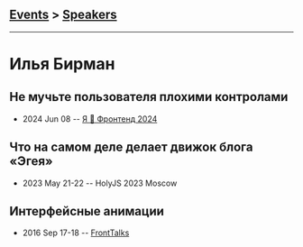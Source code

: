 ## [Events](../README.md) > [Speakers](../speakers.md)
---

# Илья Бирман

## Не мучьте пользователя плохими контролами
- 2024 Jun 08 -- [Я 💛 Фронтенд 2024](https://youtu.be/KWSaJJsDvtw)    
## Что на самом деле делает движок блога «Эгея»
- 2023 May 21-22 -- HolyJS 2023 Moscow    
## Интерфейсные анимации
- 2016 Sep 17-18 -- [FrontTalks](https://events.yandex.ru/lib/talks/3929/)    
